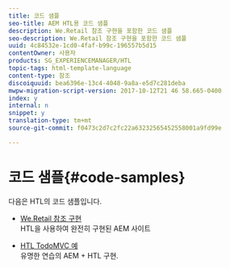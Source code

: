 ```yaml
---
title: 코드 샘플
seo-title: AEM HTL용 코드 샘플
description: We.Retail 참조 구현을 포함한 코드 샘플
seo-description: We.Retail 참조 구현을 포함한 코드 샘플
uuid: 4c84532e-1cd0-4faf-b99c-196557b5d15
contentOwner: 사용자
products: SG_EXPERIENCEMANAGER/HTL
topic-tags: html-template-language
content-type: 참조
discoiquuid: bea6396e-13c4-4048-9a8a-e5d7c281deba
mwpw-migration-script-version: 2017-10-12T21 46 58.665-0400
index: y
internal: n
snippet: y
translation-type: tm+mt
source-git-commit: f0473c2d7c2fc22a63232565452558001a9fd99e

---
```



# 코드 샘플{#code-samples}

다음은 HTL의 코드 샘플입니다.

* [We.Retail 참조 구현](https://helpx.adobe.com/experience-manager/6-4/sites/developing/using/we-retail.html)\
   HTL을 사용하여 완전히 구현된 AEM 사이트

* [HTL TodoMVC 예](https://github.com/Adobe-Marketing-Cloud/aem-sightly-sample-todomvc)\
   유명한 연습의 AEM + HTL 구현.
